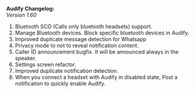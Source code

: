 <b>Audify Changelog:</b><br/>
<i>Version 1.60</i><br/>
1. Bluetooth SCO (Calls only bluetooth headsets) support. <br/>
2. Manage Bluetooth devices. Block specific bluetooth devices in Audify.<br/>
3. Improved duplicate message detection for Whatsapp<br/>
4. Privacy mode to not to reveal notification content.<br/>
5. Caller ID announcement bugfix. It will be announced always in the speaker.<br/>
6. Settings screen refactor.<br/>
7. Improved duplicate notification detection.<br/>
8. When you connect a headset with Audify in disabled state, Post a notification to quickly enable Audify.<br/>
